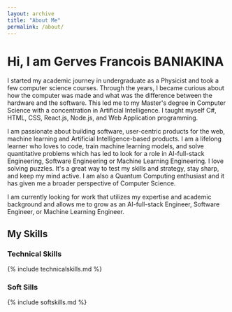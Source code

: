 ```yaml
---
layout: archive
title: "About Me"
permalink: /about/
---
```


# Hi, I am Gerves Francois BANIAKINA
I started my academic journey in undergraduate as a Physicist and took a few computer science courses. Through the years, I became curious about how the computer was made and what was the difference between the hardware and the software. This led me to my Master's degree in Computer Science with a concentration in Artificial Intelligence. I taught myself C#, HTML, CSS, React.js, Node.js, and Web Application programming.

I am passionate about building software, user-centric products for the web, machine learning and Artificial Intelligence-based products. I am a lifelong learner who loves to code, train machine learning models, and solve quantitative problems which has led to look for a role in AI-full-stack Engineering, Software Engineering or Machine Learning Engineering. I love solving puzzles. It's a great way to test my skills and strategy, stay sharp, and keep my mind active. I am also a Quantum Computing enthusiast and it has given me a broader perspective of Computer Science.

I am currently looking for work that utilizes my expertise and academic background and allows me to grow as an AI-full-stack Engineer, Software Engineer, or Machine Learning Engineer.

## My Skills
### Technical Skills

{% include technicalskills.md %}

### Soft Sills

{% include softskills.md %}
